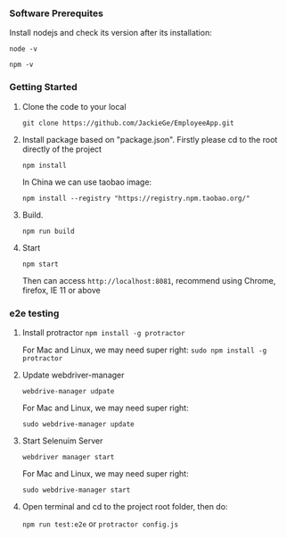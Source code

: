 ### Software Prerequites

Install nodejs and check its version after its installation:

  `node -v`
   
  `npm -v`

### Getting Started
1. Clone the code to your local
   
    `git clone https://github.com/JackieGe/EmployeeApp.git`

2. Install package based on "package.json". Firstly please cd to the root directly of the project

   `npm install`
   
    In China we can use taobao image:
    
    `npm install --registry "https://registry.npm.taobao.org/"`

3. Build.
    
    `npm run build`

4. Start
    
    `npm start`
    
    Then can access `http://localhost:8081`, recommend using Chrome, firefox, IE 11 or above
     
### e2e testing
1. Install protractor 
   `npm install -g protractor`
   
   For Mac and Linux, we may need super right:
   `sudo npm install -g protractor`
   
2. Update webdriver-manager

   `webdrive-manager udpate`
   
   For Mac and Linux, we may need super right:
   
   `sudo webdrive-manager update`
   
3. Start Selenuim Server

   `webdriver manager start`
   
    For Mac and Linux, we may need super right:
      
    `sudo webdrive-manager start`
    
4. Open terminal and cd to the project root folder, then do:
 
   `npm run test:e2e` or `protractor config.js`